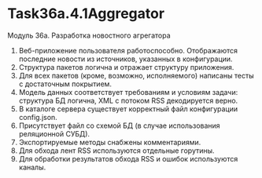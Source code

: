# Task36a.4.1Aggregator

Модуль 36а. Разработка новостного агрегатора


1. Веб-приложение пользователя работоспособно. Отображаются последние новости из источников, указанных в конфигурации.
2. Структура пакетов логична и отражает структуру приложения.
3. Для всех пакетов (кроме, возможно, исполняемого) написаны тесты с достаточным покрытием.
4. Модель данных соответствует требованиям и условиям задачи:
   структура БД логична,
   XML с потоком RSS декодируется верно.
5. В каталоге сервера существует корректный файл конфигурации config.json.
6. Присутствует файл со схемой БД (в случае использования реляционной СУБД).
7. Экспортируемые методы снабжены комментариями.
8. Для обхода лент RSS используются отдельные горутины.
9. Для обработки результатов обхода RSS и ошибок используются каналы.